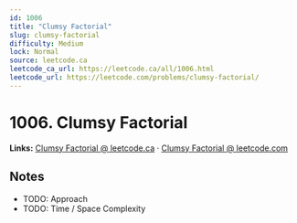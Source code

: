 ```yaml
--- 
id: 1006
title: "Clumsy Factorial"
slug: clumsy-factorial
difficulty: Medium
lock: Normal
source: leetcode.ca
leetcode_ca_url: https://leetcode.ca/all/1006.html
leetcode_url: https://leetcode.com/problems/clumsy-factorial/
---
```


# 1006. Clumsy Factorial

**Links:** [Clumsy Factorial @ leetcode.ca](https://leetcode.ca/all/1006.html) · [Clumsy Factorial @ leetcode.com](https://leetcode.com/problems/clumsy-factorial/)

## Notes
- TODO: Approach
- TODO: Time / Space Complexity
